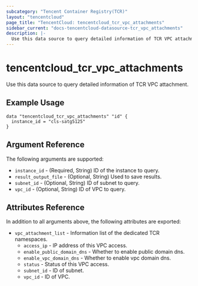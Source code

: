 ```yaml
---
subcategory: "Tencent Container Registry(TCR)"
layout: "tencentcloud"
page_title: "TencentCloud: tencentcloud_tcr_vpc_attachments"
sidebar_current: "docs-tencentcloud-datasource-tcr_vpc_attachments"
description: |-
  Use this data source to query detailed information of TCR VPC attachment.
---
```


# tencentcloud_tcr_vpc_attachments

Use this data source to query detailed information of TCR VPC attachment.

## Example Usage

```hcl
data "tencentcloud_tcr_vpc_attachments" "id" {
  instance_id = "cls-satg5125"
}
```

## Argument Reference

The following arguments are supported:

* `instance_id` - (Required, String) ID of the instance to query.
* `result_output_file` - (Optional, String) Used to save results.
* `subnet_id` - (Optional, String) ID of subnet to query.
* `vpc_id` - (Optional, String) ID of VPC to query.

## Attributes Reference

In addition to all arguments above, the following attributes are exported:

* `vpc_attachment_list` - Information list of the dedicated TCR namespaces.
  * `access_ip` - IP address of this VPC access.
  * `enable_public_domain_dns` - Whether to enable public domain dns.
  * `enable_vpc_domain_dns` - Whether to enable vpc domain dns.
  * `status` - Status of this VPC access.
  * `subnet_id` - ID of subnet.
  * `vpc_id` - ID of VPC.



